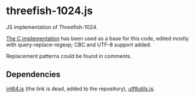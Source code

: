 threefish-1024.js
=================

JS implementation of Threefish-1024.

[The C implementation](https://github.com/wernerd/Skein3Fish) has been used as a base for this code, edited mostly with query-replace-regexp; CBC and UTF-8 support added.

Replacement patterns could be found in comments.

Dependencies
------------
[int64.js](http://docs.closure-library.googlecode.com/git/closure_goog_math_long.js.source.html) (the link is dead, added to the repository), [utf8utils.js](http://ciaranj.blogspot.ru/2007/11/utf8-characters-encoding-in-javascript.html).
